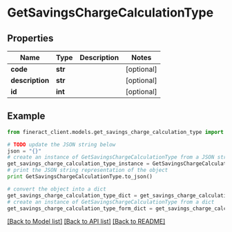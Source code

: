 # GetSavingsChargeCalculationType


## Properties

Name | Type | Description | Notes
------------ | ------------- | ------------- | -------------
**code** | **str** |  | [optional] 
**description** | **str** |  | [optional] 
**id** | **int** |  | [optional] 

## Example

```python
from fineract_client.models.get_savings_charge_calculation_type import GetSavingsChargeCalculationType

# TODO update the JSON string below
json = "{}"
# create an instance of GetSavingsChargeCalculationType from a JSON string
get_savings_charge_calculation_type_instance = GetSavingsChargeCalculationType.from_json(json)
# print the JSON string representation of the object
print GetSavingsChargeCalculationType.to_json()

# convert the object into a dict
get_savings_charge_calculation_type_dict = get_savings_charge_calculation_type_instance.to_dict()
# create an instance of GetSavingsChargeCalculationType from a dict
get_savings_charge_calculation_type_form_dict = get_savings_charge_calculation_type.from_dict(get_savings_charge_calculation_type_dict)
```
[[Back to Model list]](../README.md#documentation-for-models) [[Back to API list]](../README.md#documentation-for-api-endpoints) [[Back to README]](../README.md)


